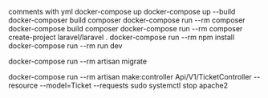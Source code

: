 


comments with yml
docker-compose up
docker-compose up --build
docker-composer build composer
docker-compose run --rm composer
docker-compose build composer
docker-compose run --rm composer create-project laravel/laravel .
docker-compose run --rm npm install
docker-compose run --rm run dev

docker-compose run --rm artisan migrate

docker-compose run --rm artisan make:controller Api/V1/TicketController --resource --model=Ticket --requests
sudo systemctl stop apache2
